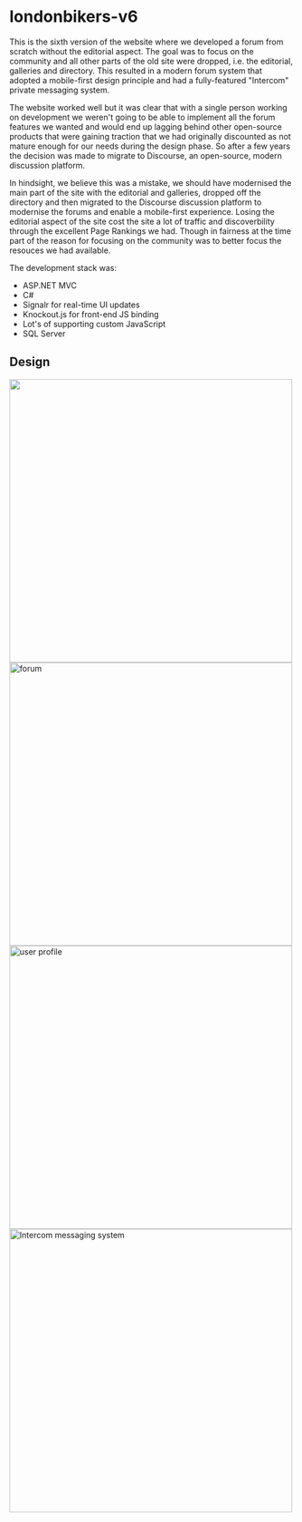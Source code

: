 # londonbikers-v6
This is the sixth version of the website where we developed a forum from scratch without the editorial aspect. The goal was to focus on the community and all other parts of the old site were dropped, i.e. the editorial, galleries and directory. This resulted in a modern forum system that adopted a mobile-first design principle and had a fully-featured "Intercom" private messaging system.

The website worked well but it was clear that with a single person working on development we weren't going to be able to implement all the forum features we wanted and would end up lagging behind other open-source products that were gaining traction that we had originally discounted as not mature enough for our needs during the design phase. So after a few years the decision was made to migrate to Discourse, an open-source, modern discussion platform.

In hindsight, we believe this was a mistake, we should have modernised the main part of the site with the editorial and galleries, dropped off the directory and then migrated to the Discourse discussion platform to modernise the forums and enable a mobile-first experience. Losing the editorial aspect of the site cost the site a lot of traffic and discoverbility through the excellent Page Rankings we had. Though in fairness at the time part of the reason for focusing on the community was to better focus the resouces we had available.

The development stack was:
* ASP.NET MVC
* C#
* Signalr for real-time UI updates
* Knockout.js for front-end JS binding
* Lot's of supporting custom JavaScript
* SQL Server

## Design

<img src="https://londonbikersarchive.blob.core.windows.net/github/lbv6%20post%20button%20demos.png" width="500" />

<img src="https://londonbikersarchive.blob.core.windows.net/github/v6%20notifications-to-improve.png" alt="forum" width="500" />

<img src="https://londonbikersarchive.blob.core.windows.net/github/v6%20user%20profile%20v1.png" alt="user profile" width="500" />

<img src="https://londonbikersarchive.blob.core.windows.net/github/v6%20LB-Intercom-1.PNG" alt="Intercom messaging system" width="500" />
